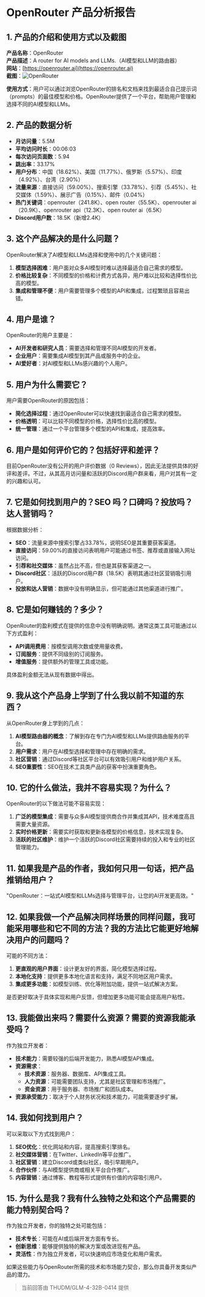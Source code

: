 
# OpenRouter 产品分析报告

## 1. 产品的介绍和使用方式以及截图

**产品名称**：OpenRouter  
**产品描述**：A router for AI models and LLMs.（AI模型和LLM的路由器）  
**网站**：[https://openrouter.ai](https://openrouter.ai)  
**截图**：![OpenRouter](https://cdn-images.toolify.ai/170349916049388227.jpg)  

**使用方式**：用户可以通过浏览OpenRouter的排名和文档来找到最适合自己提示词（prompts）的最佳模型和价格。OpenRouter提供了一个平台，帮助用户管理和选择不同的AI模型和LLMs。

## 2. 产品的数据分析

- **月访问量**：5.5M  
- **平均访问时长**：00:06:03  
- **每次访问页面数**：5.94  
- **跳出率**：33.17%  
- **用户分布**：中国（18.62%）、美国（11.77%）、俄罗斯（5.57%）、印度（4.92%）、台湾（2.90%）  
- **流量来源**：直接访问（59.00%）、搜索引擎（33.78%）、引荐（5.45%）、社交媒体（1.59%）、展示广告（0.15%）、邮件（0.04%）  
- **热门关键词**：openrouter（241.8K）、open router（55.5K）、openrouter ai（20.9K）、openrouter api（12.3K）、open router ai（6.5K）  
- **Discord用户数**：18.5K（新增2.4K）  

## 3. 这个产品解决的是什么问题？

OpenRouter解决了AI模型和LLMs选择和使用中的几个关键问题：
1. **模型选择困难**：用户面对众多AI模型时难以选择最适合自己需求的模型。
2. **价格比较复杂**：不同模型的价格和计费方式各异，用户难以比较和选择性价比高的模型。
3. **集成和管理不便**：用户需要管理多个模型的API和集成，过程繁琐且容易出错。

## 4. 用户是谁？

OpenRouter的用户主要是：
- **AI开发者和研究人员**：需要选择和管理不同AI模型的开发者。
- **企业用户**：需要集成AI模型到其产品或服务中的企业。
- **AI爱好者**：对AI模型和LLMs感兴趣的个人用户。

## 5. 用户为什么需要它？

用户需要OpenRouter的原因包括：
- **简化选择过程**：通过OpenRouter可以快速找到最适合自己需求的模型。
- **价格透明**：可以比较不同模型的价格，选择性价比高的模型。
- **统一管理**：通过一个平台管理多个模型的API和集成，提高效率。

## 6. 用户是如何评价它的？包括好评和差评？

目前OpenRouter没有公开的用户评价数据（0 Reviews），因此无法提供具体的好评和差评。不过，从其高月访问量和活跃的Discord用户群来看，用户对其有一定的兴趣和认可。

## 7. 它是如何找到用户的？SEO 吗？口碑吗？投放吗？达人营销吗？

根据数据分析：
- **SEO**：流量来源中搜索引擎占33.78%，说明SEO是其重要获客渠道。
- **直接访问**：59.00%的直接访问表明用户可能通过书签、推荐或直接输入网址访问。
- **引荐和社交媒体**：虽然占比不高，但也是其获客渠道之一。
- **Discord社区**：活跃的Discord用户群（18.5K）表明其通过社区营销吸引用户。
- **投放和达人营销**：数据中没有明确显示，但可能通过其他渠道进行推广。

## 8. 它是如何赚钱的？多少？

OpenRouter的盈利模式在提供的信息中没有明确说明。通常这类工具可能通过以下方式盈利：
- **API调用费用**：按模型调用次数或使用量收费。
- **订阅服务**：提供不同级别的订阅服务。
- **增值服务**：提供额外的管理工具或功能。

具体盈利金额无法从现有数据中得出。

## 9. 我从这个产品身上学到了什么我以前不知道的东西？

从OpenRouter身上学到的几点：
1. **AI模型路由器的概念**：了解到存在专门为AI模型和LLMs提供路由服务的平台。
2. **用户需求**：用户在AI模型选择和管理中存在明确的需求。
3. **社区营销**：通过Discord等社区平台可以有效吸引用户和维护用户关系。
4. **SEO重要性**：SEO在技术工具类产品的获客中扮演重要角色。

## 10. 它的什么做法，我并不容易实现？为什么？

OpenRouter的以下做法可能不容易实现：
1. **广泛的模型集成**：需要与众多AI模型提供商合作并集成其API，技术难度高且需要大量资源。
2. **实时价格更新**：需要实时获取和更新各模型的价格信息，技术实现复杂。
3. **活跃的社区维护**：维护一个活跃的Discord社区需要持续的投入和专业的社区管理能力。

## 11. 如果我是产品的作者，我如何只用一句话，把产品推销给用户？

"OpenRouter：一站式AI模型和LLMs选择与管理平台，让您的AI开发更高效。"

## 12. 如果我做一个产品解决同样场景的同样问题，我可能采用哪些和它不同的方法？我的方法比它能更好地解决用户的问题吗？

可能的不同方法：
1. **更直观的用户界面**：设计更友好的界面，简化模型选择过程。
2. **本地化支持**：提供更多本地化语言和支持，满足不同地区用户需求。
3. **集成更多功能**：如模型训练、优化等附加功能，提供一站式解决方案。

是否更好取决于具体实现和用户反馈，但增加更多功能可能会提高用户粘性。

## 13. 我能做出来吗？需要什么资源？需要的资源我能承受吗？

作为独立开发者：
- **技术能力**：需要较强的后端开发能力，熟悉AI模型API集成。
- **资源需求**：
  - **技术资源**：服务器、数据库、API集成工具。
  - **人力资源**：可能需要团队支持，尤其是社区管理和市场推广。
  - **资金资源**：用于服务器、市场推广和团队成本。
- **资源承受能力**：取决于个人财务状况和技术能力，可能需要逐步扩展。

## 14. 我如何找到用户？

可以采取以下方式找到用户：
1. **SEO优化**：优化网站和内容，提高搜索引擎排名。
2. **社交媒体营销**：在Twitter、LinkedIn等平台推广。
3. **社区营销**：建立Discord或类似社区，吸引早期用户。
4. **合作伙伴**：与AI模型提供商或相关平台合作推广。
5. **内容营销**：通过博客、教程等形式提供有价值的内容吸引用户。

## 15. 为什么是我？我有什么独特之处和这个产品需要的能力特别契合吗？

作为独立开发者，你的独特之处可能包括：
- **技术专长**：可能在AI或后端开发方面有专长。
- **创新思维**：能够提供独特的解决方案或改进现有产品。
- **灵活性**：作为独立开发者，可以快速响应市场变化和用户需求。

如果这些能力与OpenRouter所需的技术和市场能力契合，那么你具备开发类似产品的潜力。

> 当前回答由 THUDM/GLM-4-32B-0414 提供